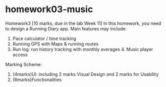 # homework03-music

Homework3 [10 marks, due in the lab Week 11]
In this homework, you need to design a Running Diary app. Main features may include:
1. Pace calculator / time tracking
2. Running GPS with Maps & running routes
3. Run log: run history tracking with monthly averages 4. Music player access

Marking Scheme:
1. (4marks)UI:
including 2 marks Visual Design and 2 marks for Usability
2. (6marks)Functionalities
